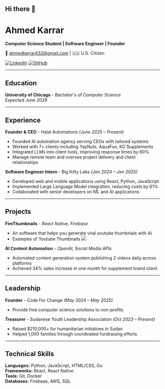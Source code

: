## Hi there 👋

# Ahmed Karrar

**Computer Science Student | Software Engineer | Founder**

📧 ahmedkarrar432@gmail.com | 🇺🇸 U.S. Citizen

[![LinkedIn](https://img.shields.io/badge/LinkedIn-blue?style=flat&logo=linkedin)](https://linkedin.com/in/ahmedmkarrar) [![GitHub](https://img.shields.io/badge/GitHub-black?style=flat&logo=github)](https://github.com/Ahmedmkarrar)

---

## Education

**University of Chicago** - Bachelor's of Computer Science  
*Expected June 2029*

---

## Experience

**Founder & CEO** - Halal Automations *(June 2025 – Present)*
- Founded AI automation agency serving CEOs with tailored systems
- Worked with 7+ clients including YayNuts, AquaFun, KO Supplements
- Integrated LLMs into client tools, improving response times by 60%
- Manage remote team and oversee project delivery and client relationships

**Software Engineer Intern** - Big Kitty Labs *(Jan 2024 – Jan 2025)*
- Developed web and mobile applications using React, Python, JavaScript
- Implemented Large Language Model integration, reducing costs by 61%
- Collaborated with senior developers on ML and AI applications

---

## Projects

**FireThumbnails** - *React Native, Firebase*
- An software that helps you generate viral youtube thumbnials with Ai
- Examples of Youtube Thumbnails 
![ ]()

**AI Content Automation** - *OpenAI, Social Media APIs*
- Automated content generation system publishing 2 videos daily across platforms
- Achieved 34% sales increase in one month for supplement brand client

---

## Leadership

**Founder** - Code For Change *(May 2024 – May 2025)*
- Provide free computer science solutions to non-profits

**Treasurer** - Sudanese Youth Leadership Association *(Oct 2023 – Present)*
- Raised $210,000+ for humanitarian initiatives in Sudan
- Helped 1,000 families through coordinated fundraising efforts

---

## Technical Skills

**Languages:** Python, JavaScript, HTML/CSS, Go  
**Frameworks:** React, React Native  
**Tools:** Git, Docker  
**Databases:** Firebase, AWS, SQL